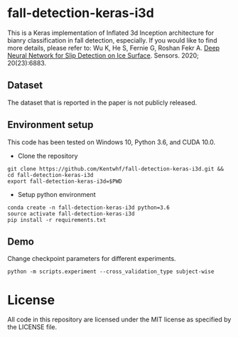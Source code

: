 # fall-detection-keras-i3d
This is a Keras implementation of Inflated 3d Inception architecture for bianry classification in fall detection, especially. If you would like to find more details, please refer to:
Wu K, He S, Fernie G, Roshan Fekr A. [Deep Neural Network for Slip Detection on Ice Surface](https://www.mdpi.com/1424-8220/20/23/6883#cite). Sensors. 2020; 20(23):6883.

## Dataset
The dataset that is reported in the paper is not publicly released. 

## Environment setup
This code has been tested on Windows 10, Python 3.6, and CUDA 10.0.
- Clone the repository 
```
git clone https://github.com/Kentwhf/fall-detection-keras-i3d.git && cd fall-detection-keras-i3d
export fall-detection-keras-i3d=$PWD
```
- Setup python environment
```
conda create -n fall-detection-keras-i3d python=3.6
source activate fall-detection-keras-i3d
pip install -r requirements.txt
```

## Demo
Change checkpoint parameters for different experiments. 
```
python -m scripts.experiment --cross_validation_type subject-wise
```

# License
All code in this repository are licensed under the MIT license as specified by the LICENSE file.